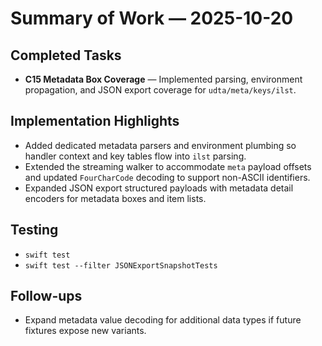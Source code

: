 # Summary of Work — 2025-10-20

## Completed Tasks

- **C15 Metadata Box Coverage** — Implemented parsing, environment propagation, and JSON export coverage for `udta/meta/keys/ilst`.

## Implementation Highlights

- Added dedicated metadata parsers and environment plumbing so handler context and key tables flow into `ilst` parsing.
- Extended the streaming walker to accommodate `meta` payload offsets and updated `FourCharCode` decoding to support non-ASCII identifiers.
- Expanded JSON export structured payloads with metadata detail encoders for metadata boxes and item lists.

## Testing

- `swift test`
- `swift test --filter JSONExportSnapshotTests`

## Follow-ups

- Expand metadata value decoding for additional data types if future fixtures expose new variants.
